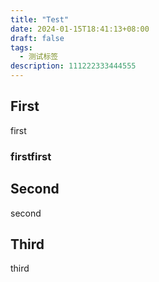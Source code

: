 ```yaml
---
title: "Test"
date: 2024-01-15T18:41:13+08:00
draft: false
tags:
  - 测试标签
description: 111222333444555
---
```


## First
first
### firstfirst

## Second
second

## Third
third